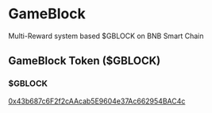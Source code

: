 # GameBlock
Multi-Reward system based $GBLOCK on BNB Smart Chain

## GameBlock Token **($GBLOCK)**
### $GBLOCK
[0x43b687c6F2f2cAAcab5E9604e37Ac662954BAC4c](https://bscscan.com/address/0x43b687c6f2f2caacab5e9604e37ac662954bac4c#code) <br />
